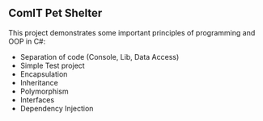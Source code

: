 ## ComIT Pet Shelter

This project demonstrates some important principles of programming and OOP in C#:
- Separation of code (Console, Lib, Data Access)
- Simple Test project
- Encapsulation
- Inheritance
- Polymorphism
- Interfaces
- Dependency Injection
